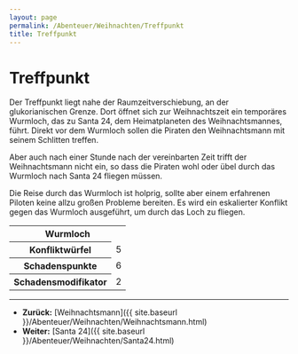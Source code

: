 ```yaml
---
layout: page
permalink: /Abenteuer/Weihnachten/Treffpunkt
title: Treffpunkt
---
```


# Treffpunkt

Der Treffpunkt liegt nahe der Raumzeitverschiebung, an der glukorianischen Grenze. Dort öffnet sich zur Weihnachtszeit ein temporäres Wurmloch, das zu Santa 24, dem Heimatplaneten des Weihnachtsmannes, führt. Direkt vor dem Wurmloch sollen die Piraten den Weihnachtsmann mit seinem Schlitten treffen.

Aber auch nach einer Stunde nach der vereinbarten Zeit trifft der Weihnachtsmann nicht ein, so dass die Piraten wohl oder übel durch das Wurmloch nach Santa 24 fliegen müssen.

Die Reise durch das Wurmloch ist holprig, sollte aber einem erfahrenen Piloten keine allzu großen Probleme bereiten. Es wird ein eskalierter Konflikt gegen das Wurmloch ausgeführt, um durch das Loch zu fliegen.

<table>
<tbody>
<tr><th colspan="2">Wurmloch</th></tr>
<tr><th>Konfliktwürfel</th><td>5</td></tr>
<tr><th>Schadenspunkte</th><td>6</td></tr>
<tr><th>Schadensmodifikator</th><td>2</td></tr>
</tbody>
</table>

***
- **Zurück:** [Weihnachtsmann]({{ site.baseurl }}/Abenteuer/Weihnachten/Weihnachtsmann.html)
- **Weiter:** [Santa 24]({{ site.baseurl }}/Abenteuer/Weihnachten/Santa24.html)

